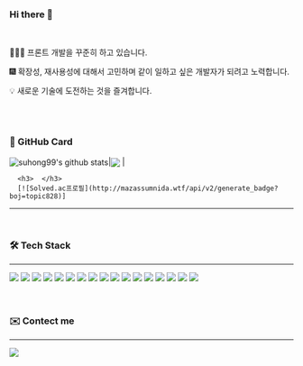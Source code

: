 ### Hi there 👋

<br>
<p>👨🏻‍💻 프론트 개발을 꾸준히 하고 있습니다.</p>
<p>🎆  확장성, 재사용성에 대해서 고민하며 같이 일하고 싶은 개발자가 되려고 노력합니다.</p>
<p>💡  새로운 기술에 도전하는 것을 즐겨합니다.</p>
<br>
<br>
<div>
      <h3>📔 GitHub Card</h3>
     <img align="center" src="https://github-readme-stats.vercel.app/api?username=suhong99&show_icons=true&include_all_commits=true&theme=buefy&hide_border=true" alt="suhong99's github stats" />|<img align="center" src="https://github-readme-stats.vercel.app/api/top-langs/?username=suhong99&layout=compact&theme=buefy&hide_border=true" /> |

      <h3>  </h3>
      [![Solved.ac프로필](http://mazassumnida.wtf/api/v2/generate_badge?boj=topic828)]
</div>

<hr/>
<br>
<div>
      <h3>🛠 Tech Stack </h3>
</div>
<hr/>

<div>      
<img src="https://img.shields.io/badge/react-61DAFB?style=for-the-badge&logo=react&logoColor=black">
<img src="https://img.shields.io/badge/typescript-3178C6?style=for-the-badge&logo=typescript&logoColor=black"> 
<img src="https://img.shields.io/badge/redux-764ABC?style=for-the-badge&logo=redux&logoColor=white">
<img src="https://img.shields.io/badge/axios-F36633?style=for-the-badge&logo=axios&logoColor=white"> 
<img src="https://img.shields.io/badge/yarn-FFB3C7?style=for-the-badge&logo=yarn&logoColor=white">
<img src="https://img.shields.io/badge/reactrouter-CA4245?style=for-the-badge&logo=reactrouter&logoColor=white">
<img src="https://img.shields.io/badge/dotenv-ECD53F?style=for-the-badge&logo=dotenv&logoColor=white">
<img src="https://img.shields.io/badge/styledcomponents-DB7093?style=for-the-badge&logo=styledcomponents&logoColor=white">
<img src="https://img.shields.io/badge/vercel-FD5750?style=for-the-badge&logo=vercel&logoColor=white">
<img src="https://img.shields.io/badge/vite-646CFF?style=for-the-badge&logo=vite&logoColor=black">
<img src="https://img.shields.io/badge/html5-E34F26?style=for-the-badge&logo=html5&logoColor=white">
<img src="https://img.shields.io/badge/css-1572B6?style=for-the-badge&logo=css3&logoColor=white">
<img src="https://img.shields.io/badge/nginx-009639?style=for-the-badge&logo=nginx&logoColor=black">
<img src="https://img.shields.io/badge/Docker-2496ED?style=for-the-badge&logo=Docker&logoColor=white">
<img src="https://img.shields.io/badge/githubactions-2088FF?style=for-the-badge&logo=githubactions&logoColor=white">
<img src="https://img.shields.io/badge/reactquery-FF4154?style=for-the-badge&logo=reactquery&logoColor=white">
<img src="https://img.shields.io/badge/Redux Toolkit-764ABC?style=for-the-badge&logo=Redux&logoColor=white"/>
</div>

<br>
<br>
<div>
      <h3>✉️ Contect me </h3>
</div>
<hr/>
 <img src = https://img.shields.io/badge/Gmail-d14836?style=flat-square&logo=Gmail&logoColor=white&link=mailto:bt01063767006@gmail.com (mailto:bt01063767006@gmail.com)>
<br>
<br>



<!--
**suhong99/suhong99** is a ✨ _special_ ✨ repository because its `README.md` (this file) appears on your GitHub profile.

Here are some ideas to get you started:

- 🔭 I’m currently working on ...
- 🌱 I’m currently learning ...
- 👯 I’m looking to collaborate on ...
- 🤔 I’m looking for help with ...
- 💬 Ask me about ...
- 📫 How to reach me: ...
- 😄 Pronouns: ...
- ⚡ Fun fact: ...
-->
